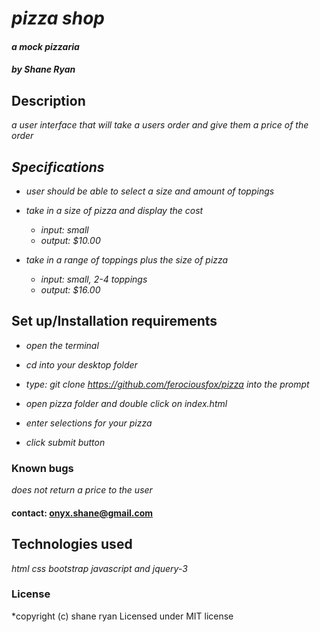 # _pizza shop_

#### _a mock pizzaria_

#### _by Shane Ryan_

## Description

_a user interface that will take a users order and give them a price of the order_

## _Specifications_

  * _user should be able to select a size and amount of toppings_

  * _take in a size of pizza and display the cost_
    * _input: small_
    * _output: $10.00_

  * _take in a range of toppings plus the size of pizza_
    * _input: small, 2-4 toppings_
    * _output: $16.00_




## Set up/Installation requirements

  * _open the terminal_

  * _cd into your desktop folder_

  * _type: git clone https://github.com/ferociousfox/pizza into the prompt_

  * _open pizza folder and double click on index.html_

  * _enter selections for your pizza_

  * _click submit button_



### Known bugs

_does not return a price to the user_

#### contact: onyx.shane@gmail.com

## Technologies used

_html css bootstrap javascript and jquery-3_

### License

*copyright (c) shane ryan
Licensed under MIT license
